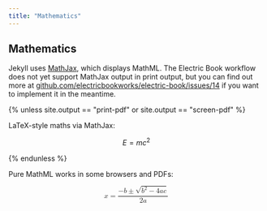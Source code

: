 ```yaml
---
title: "Mathematics"
---
```


## Mathematics

Jekyll uses [MathJax](http://docs.mathjax.org/en/latest/), which displays MathML. The Electric Book workflow does not yet support MathJax output in print output, but you can find out more at [github.com/electricbookworks/electric-book/issues/14](https://github.com/electricbookworks/electric-book/issues/14) if you want to implement it in the meantime.

{% unless site.output == "print-pdf" or site.output == "screen-pdf" %}

LaTeX-style maths via MathJax:

$$E = mc^2$$

{% endunless %}

Pure MathML works in some browsers and PDFs:

<math xmlns="http://www.w3.org/1998/Math/MathML" display="block">
  <mrow>
    <mi>x</mi>
    <mo>=</mo>
    <mfrac>
      <mrow>
        <mo>&#x2212;</mo>
        <mi>b</mi>
        <mo>&#xB1;</mo>
        <msqrt>
          <mrow>
            <msup>
              <mi>b</mi>
              <mn>2</mn>
            </msup>
            <mo>&#x2212;</mo>
            <mn>4</mn>
            <mi>a</mi>
            <mi>c</mi>
          </mrow>
        </msqrt>
      </mrow>
      <mrow>
        <mn>2</mn>
        <mi>a</mi>
      </mrow>
    </mfrac>
  </mrow>
</math>
